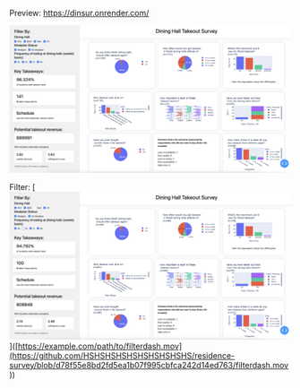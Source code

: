 Preview: https://dinsur.onrender.com/

![Image](https://github.com/HSHSHSHSHSHSHSHSHSHS/residence-survey/blob/main/img1.png)

Filter:
[![](https://github.com/HSHSHSHSHSHSHSHSHSHS/residence-survey/blob/main/img2.png
)]([https://example.com/path/to/filterdash.mov](https://github.com/HSHSHSHSHSHSHSHSHSHS/residence-survey/blob/d78f55e8bd2fd5ea1b07f995cbfca242d14ed763/filterdash.mov
))
